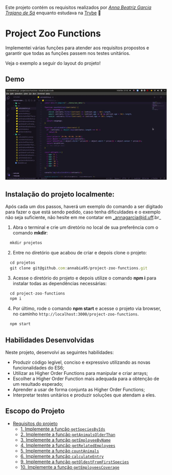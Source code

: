 Este projeto contém os requisitos realizados por _[Anna Beatriz Garcia Trajano de Sá](www.linkedin.com/in/anna-beatriz-trajano-de-sá)_ enquanto estudava na [Trybe](https://www.betrybe.com/) :rocket:

# Project Zoo Functions

Implementei várias funções para atender aos requisitos propostos e garantir que todas as funções passem nos testes unitários.

Veja o exemplo a seguir do layout do projeto!

## Demo

![Demo](img/video.gif)

## Instalação do projeto localmente:
 
Após cada um dos passos, haverá um exemplo do comando a ser digitado para fazer o que está sendo pedido, caso tenha dificuldades e o exemplo não seja suficiente, não hesite em me contatar em _annagarcia@id.uff.br_ 

1. Abra o terminal e crie um diretório no local de sua preferência com o comando **mkdir**:
```javascript
  mkdir projetos
```

2. Entre no diretório que acabou de criar e depois clone o projeto:
```javascript
  cd projetos
  git clone git@github.com:annabia95/project-zoo-functions.git
```

3. Acesse o diretório do projeto e depois utilize o comando **npm i** para instalar todas as dependências necessárias:
```javascript
  cd project-zoo-functions
  npm i
```

4. Por último, rode o comando **npm start** e acesse o projeto via browser, no caminho `http://localhost:3000/project-zoo-functions`.

```javascript
  npm start
```

## Habilidades Desenvolvidas

Neste projeto, desenvolvi as seguintes habilidades:

 - Produzir código legível, conciso e expressivo utilizando as novas funcionalidades do ES6;
 - Utilizar as Higher Order Functions para manipular e criar arrays;
 - Escolher a Higher Order Function mais adequada para a obtenção de um resultado esperado;
 - Aprender a usar de forma conjunta as Higher Order Functions;
 - Interpretar testes unitários e produzir soluções que atendam a eles.

## Escopo do Projeto

- [Requisitos do projeto](#requisitos-do-projeto)
  - [1. Implemente a função `getSpeciesByIds`](#1-implemente-a-função-getspeciesbyids)
  - [2. Implemente a função `getAnimalsOlderThan`](#2-implemente-a-função-getanimalsolderthan)
  - [3. Implemente a função `getEmployeeByName`](#3-implemente-a-função-getemployeebyname)
  - [4. Implemente a função `getRelatedEmployees`](#4-implemente-a-função-getrelatedemployees)
  - [5. Implemente a função `countAnimals`](#5-implemente-a-função-countanimals)
  - [6. Implemente a função `calculateEntry`](#6-implemente-a-função-calculateentry)
  - [9. Implemente a função `getOldestFromFirstSpecies`](#9-implemente-a-função-getoldestfromfirstspecies)
  - [10. Implemente a função `getEmployeesCoverage`](#10-implemente-a-função-getemployeescoverage)
